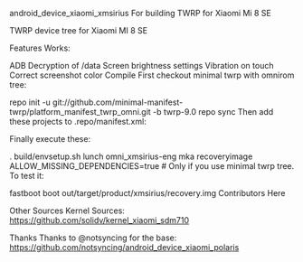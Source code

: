 android_device_xiaomi_xmsirius
For building TWRP for Xiaomi Mi 8 SE

TWRP device tree for Xiaomi MI 8 SE

Features
Works:

ADB
Decryption of /data
Screen brightness settings
Vibration on touch
Correct screenshot color
Compile
First checkout minimal twrp with omnirom tree:

repo init -u git://github.com/minimal-manifest-twrp/platform_manifest_twrp_omni.git -b twrp-9.0
repo sync
Then add these projects to .repo/manifest.xml:

<project path="device/xiaomi/xmsirius" name="mizzerx/android_device_xiaomi_xmsirius" remote="github" revision="android-9.0" />
Finally execute these:

. build/envsetup.sh
lunch omni_xmsirius-eng
mka recoveryimage ALLOW_MISSING_DEPENDENCIES=true # Only if you use minimal twrp tree.
To test it:

fastboot boot out/target/product/xmsirius/recovery.img
Contributors
Here

Other Sources
Kernel Sources: https://github.com/solidv/kernel_xiaomi_sdm710

Thanks
Thanks to @notsyncing for the base: https://github.com/notsyncing/android_device_xiaomi_polaris
